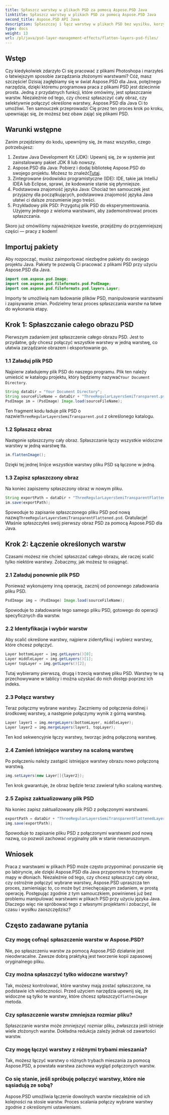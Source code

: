 ```yaml
---
title: Spłaszcz warstwy w plikach PSD za pomocą Aspose.PSD Java
linktitle: Spłaszcz warstwy w plikach PSD za pomocą Aspose.PSD Java
second_title: Aspose.PSD API Java
description: Spłaszczaj i łącz warstwy w plikach PSD bez wysiłku, korzystając z Aspose.PSD dla Java. Postępuj zgodnie z tym przewodnikiem krok po kroku, aby uprościć zarządzanie plikami PSD.
type: docs
weight: 13
url: /pl/java/psd-layer-management-effects/flatten-layers-psd-files/
---
```

## Wstęp

Czy kiedykolwiek zdarzyło Ci się pracować z plikami Photoshopa i marzyłeś o łatwiejszym sposobie zarządzania złożonymi warstwami? Cóż, masz szczęście! Dzisiaj zagłębiamy się w świat Aspose.PSD dla Java, potężnego narzędzia, dzięki któremu programowa praca z plikami PSD jest dziecinnie prosta. Jedną z przydatnych funkcji, które omówimy, jest spłaszczanie warstw. Niezależnie od tego, czy chcesz spłaszczyć cały obraz, czy selektywnie połączyć określone warstwy, Aspose.PSD dla Java Ci to umożliwi. Ten samouczek przeprowadzi Cię przez ten proces krok po kroku, upewniając się, że możesz bez obaw zająć się plikami PSD.

## Warunki wstępne

Zanim przejdziemy do kodu, upewnijmy się, że masz wszystko, czego potrzebujesz:

1. Zestaw Java Development Kit (JDK): Upewnij się, że w systemie jest zainstalowany pakiet JDK 8 lub nowszy.
2.  Aspose.PSD dla Java: Pobierz i dodaj bibliotekę Aspose.PSD do swojego projektu. Możesz to znaleźć[Tutaj](https://releases.aspose.com/psd/java/).
3. Zintegrowane środowisko programistyczne (IDE): IDE, takie jak IntelliJ IDEA lub Eclipse, sprawi, że kodowanie stanie się płynniejsze.
4. Podstawowa znajomość języka Java: Chociaż ten samouczek jest przyjazny dla początkujących, podstawowa znajomość języka Java ułatwi ci dalsze zrozumienie jego treści.
5. Przykładowy plik PSD: Przygotuj plik PSD do eksperymentowania. Użyjemy jednego z wieloma warstwami, aby zademonstrować proces spłaszczania.

Skoro już omówiliśmy najważniejsze kwestie, przejdźmy do przyjemniejszej części — pracy z kodem!

## Importuj pakiety

Aby rozpocząć, musisz zaimportować niezbędne pakiety do swojego projektu Java. Pakiety te pozwolą Ci pracować z plikami PSD przy użyciu Aspose.PSD dla Java.

```java
import com.aspose.psd.Image;
import com.aspose.psd.fileformats.psd.PsdImage;
import com.aspose.psd.fileformats.psd.layers.Layer;
```

Importy te umożliwią nam ładowanie plików PSD, manipulowanie warstwami i zapisywanie zmian. Podzielmy teraz proces spłaszczania warstw na łatwe do wykonania etapy.

## Krok 1: Spłaszczanie całego obrazu PSD

Pierwszym zadaniem jest spłaszczenie całego obrazu PSD. Jest to przydatne, gdy chcesz połączyć wszystkie warstwy w jedną warstwę, co ułatwia zarządzanie obrazem i eksportowanie go.

### 1.1 Załaduj plik PSD

 Najpierw załadujemy plik PSD do naszego programu. Plik ten należy umieścić w katalogu projektu, który będziemy nazywać`Your Document Directory`.

```java
String dataDir = "Your Document Directory";
String sourceFileName = dataDir + "ThreeRegularLayersSemiTransparent.psd";
PsdImage im = (PsdImage) Image.load(sourceFileName);
```

Ten fragment kodu ładuje plik PSD o nazwie`ThreeRegularLayersSemiTransparent.psd` z określonego katalogu.

### 1.2 Spłaszcz obraz

Następnie spłaszczymy cały obraz. Spłaszczanie łączy wszystkie widoczne warstwy w jedną warstwę tła.

```java
im.flattenImage();
```

Dzięki tej jednej linijce wszystkie warstwy pliku PSD są łączone w jedną.

### 1.3 Zapisz spłaszczony obraz

Na koniec zapiszemy spłaszczony obraz w nowym pliku.

```java
String exportPath = dataDir + "ThreeRegularLayersSemiTransparentFlattened.psd";
im.save(exportPath);
```

 Spowoduje to zapisanie spłaszczonego pliku PSD pod nową nazwą`ThreeRegularLayersSemiTransparentFlattened.psd`. Gratulacje! Właśnie spłaszczyłeś swój pierwszy obraz PSD za pomocą Aspose.PSD dla Java.

## Krok 2: Łączenie określonych warstw

Czasami możesz nie chcieć spłaszczać całego obrazu, ale raczej scalić tylko niektóre warstwy. Zobaczmy, jak możesz to osiągnąć.

### 2.1 Załaduj ponownie plik PSD

Ponieważ wykonujemy inną operację, zacznij od ponownego załadowania pliku PSD.

```java
PsdImage img = (PsdImage) Image.load(sourceFileName);
```

Spowoduje to załadowanie tego samego pliku PSD, gotowego do operacji specyficznych dla warstw.

### 2.2 Identyfikacja i wybór warstw

Aby scalić określone warstwy, najpierw zidentyfikuj i wybierz warstwy, które chcesz połączyć.

```java
Layer bottomLayer = img.getLayers()[0];
Layer middleLayer = img.getLayers()[1];
Layer topLayer = img.getLayers()[2];
```

Tutaj wybieramy pierwszą, drugą i trzecią warstwę pliku PSD. Warstwy te są przechowywane w tablicy i można uzyskać do nich dostęp poprzez ich indeks.

### 2.3 Połącz warstwy

Teraz połączmy wybrane warstwy. Zaczniemy od połączenia dolnej i środkowej warstwy, a następnie połączymy wynik z górną warstwą.

```java
Layer layer1 = img.mergeLayers(bottomLayer, middleLayer);
Layer layer2 = img.mergeLayers(layer1, topLayer);
```

Ten kod sekwencyjnie łączy warstwy, tworząc jedną połączoną warstwę.

### 2.4 Zamień istniejące warstwy na scaloną warstwę

Po połączeniu należy zastąpić istniejące warstwy obrazu nowo połączoną warstwą.

```java
img.setLayers(new Layer[]{layer2});
```

Ten krok gwarantuje, że obraz będzie teraz zawierał tylko scaloną warstwę.

### 2.5 Zapisz zaktualizowany plik PSD

Na koniec zapisz zaktualizowany plik PSD z połączonymi warstwami.

```java
exportPath = dataDir + "ThreeRegularLayersSemiTransparentFlattenedLayerByLayer.psd";
img.save(exportPath);
```

Spowoduje to zapisanie pliku PSD z połączonymi warstwami pod nową nazwą, co pozwoli zachować oryginalny plik w stanie nienaruszonym.

## Wniosek

Praca z warstwami w plikach PSD może często przypominać poruszanie się po labiryncie, ale dzięki Aspose.PSD dla Java przypomina to trzymanie mapy w dłoniach. Niezależnie od tego, czy chcesz spłaszczyć cały obraz, czy ostrożnie połączyć wybrane warstwy, Aspose.PSD upraszcza ten proces, zamieniając to, co może być zniechęcającym zadaniem, w prostą operację. Postępując zgodnie z tym samouczkiem, powinieneś już bez problemu manipulować warstwami w plikach PSD przy użyciu języka Java. Dlaczego więc nie spróbować tego z własnymi projektami i zobaczyć, ile czasu i wysiłku zaoszczędzisz?

## Często zadawane pytania

### Czy mogę cofnąć spłaszczenie warstw w Aspose.PSD?  
Nie, po spłaszczeniu warstw za pomocą Aspose.PSD działanie jest nieodwracalne. Zawsze dobrą praktyką jest tworzenie kopii zapasowej oryginalnego pliku.

### Czy można spłaszczyć tylko widoczne warstwy?  
 Tak, możesz kontrolować, które warstwy mają zostać spłaszczone, na podstawie ich widoczności. Przed użyciem narzędzia upewnij się, że widoczne są tylko te warstwy, które chcesz spłaszczyć`flattenImage` metoda.

### Czy spłaszczenie warstw zmniejsza rozmiar pliku?  
Spłaszczanie warstw może zmniejszyć rozmiar pliku, zwłaszcza jeśli istnieje wiele złożonych warstw. Dokładna redukcja zależy jednak od zawartości warstw.

### Czy mogę łączyć warstwy z różnymi trybami mieszania?  
Tak, możesz łączyć warstwy o różnych trybach mieszania za pomocą Aspose.PSD, a powstała warstwa zachowa wygląd połączonych warstw.

### Co się stanie, jeśli spróbuję połączyć warstwy, które nie sąsiadują ze sobą?  
Aspose.PSD umożliwia łączenie dowolnych warstw niezależnie od ich kolejności na stosie warstw. Proces scalania połączy wybrane warstwy zgodnie z określonymi ustawieniami.